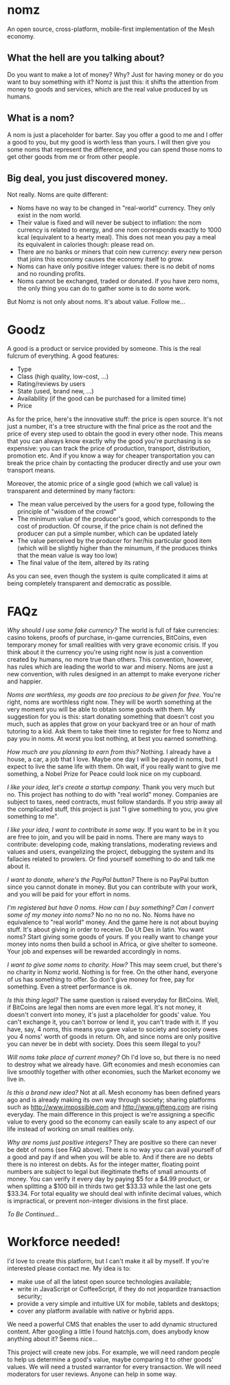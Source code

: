 # nomz

An open source, cross-platform, mobile-first implementation of the Mesh economy.

## What the hell are you talking about?

Do you want to make a lot of money? Why? Just for having money or do you want to buy something with it? Nomz is just this: it shifts the attention from money to goods and services, which are the real value produced by us humans.

## What is a nom?

A nom is just a placeholder for barter. Say you offer a good to me and I offer a good to you, but my good is worth less than yours. I will then give you some noms that represent the difference, and you can spend those noms to get other goods from me or from other people.

## Big deal, you just discovered money.

Not really. Noms are quite different:

- Noms have no way to be changed in "real-world" currency. They only exist in the nom world.
- Their value is fixed and will never be subject to inflation: the nom currency is related to energy, and one nom corresponds exactly to 1000 kcal (equivalent to a hearty meal). This does not mean you pay a meal its equivalent in calories though: please read on.
- There are no banks or miners that coin new currency: every new person that joins this economy causes the economy itself to grow.
- Noms can have only positive integer values: there is no debit of noms and no rounding profits.
- Noms cannot be exchanged, traded or donated. If you have zero noms, the only thing you can do to gather some is to do some work.

But Nomz is not only about noms. It's about value. Follow me...

# Goodz

A good is a product or service provided by someone. This is the real fulcrum of everything. A good features:

- Type
- Class (high quality, low-cost, ...)
- Rating/reviews by users
- State (used, brand new, ...)
- Availability (if the good can be purchased for a limited time)
- Price

As for the price, here's the innovative stuff: the price is open source. It's not just a number, it's a tree structure with the final price as the root and the price of every step used to obtain the good in every other node. This means that you can always know exactly why the good you're purchasing is so expensive: you can track the price of production, transport, distribution, promotion etc. And if you know a way for cheaper transportation you can break the price chain by contacting the producer directly and use your own transport means.

Moreover, the atomic price of a single good (which we call value) is transparent and determined by many factors:

- The mean value perceived by the users for a good type, following the principle of "wisdom of the crowd"
- The minimum value of the producer's good, which corresponds to the cost of production. Of course, if the price chain is not defined the producer can put a simple number, which can be updated lately
- The value perceived by the producer for her/his particular good item (which will be slightly higher than the minumum, if the produces thinks that the mean value is way too low)
- The final value of the item, altered by its rating

As you can see, even though the system is quite complicated it aims at being completely transparent and democratic as possible.

# FAQz

*Why should I use some fake currency?*
The world is full of fake currencies: casino tokens, proofs of purchase, in-game currencies, BitCoins, even temporary money for small realities with very grave economic crisis. If you think about it the currency you're using right now is just a convention created by humans, no more true than others. This convention, however, has rules which are leading the world to war and misery. Noms are just a new convention, with rules designed in an attempt to make everyone richer and happier.

*Noms are worthless, my goods are too precious to be given for free.*
You're right, noms are worthless right now. They will be worth something at the very moment you will be able to obtain some goods with them. My suggestion for you is this: start donating something that doesn't cost you much, such as apples that grow on your backyard tree or an hour of math tutoring to a kid. Ask them to take their time to register for free to Nomz and pay you in noms. At worst you lost nothing, at best you earned something.

*How much are you planning to earn from this?*
Nothing. I already have a house, a car, a job that I love. Maybe one day I will be payed in noms, but I expect to live the same life with them. Oh wait, if you really want to give me something, a Nobel Prize for Peace could look nice on my cupboard.

*I like your idea, let's create a startup company.*
Thank you very much but no. This project has nothing to do with "real world" money. Companies are subject to taxes, need contracts, must follow standards. If you strip away all the complicated stuff, this project is just "I give something to you, you give something to me".

*I like your idea, I want to contribute in some way.*
If you want to be in it you are free to join, and you will be paid in noms. There are many ways to contribute: developing code, making translations, moderating reviews and values and users, evangelizing the project, debugging the system and its fallacies related to prowlers. Or find yourself something to do and talk me about it.

*I want to donate, where's the PayPal button?*
There is no PayPal button since you cannot donate in money. But you can contribute with your work, and you will be paid for your effort in noms.

*I'm registered but have 0 noms. How can I buy something? Can I convert some of my money into noms?*
No no no no no. No. Noms have no equivalence to "real world" money. And the game here is not about buying stuff. It's about giving in order to receive. Do Ut Des in latin. You want noms? Start giving some goods of yours. If you really want to change your money into noms then build a school in Africa, or give shelter to someone. Your job and expenses will be rewarded accordingly in noms.

*I want to give some noms to charity. How?*
This may seem cruel, but there's no charity in Nomz world. Nothing is for free. On the other hand, everyone of us has something to offer. So don't give money for free, pay for something. Even a street performance is ok.

*Is this thing legal?*
The same question is raised everyday for BitCoins. Well, if BitCoins are legal then noms are even more legal. It's not money, it doesn't convert into money, it's just a placeholder for goods' value. You can't exchange it, you can't borrow or lend it, you can't trade with it. If you have, say, 4 noms, this means you gave value to society and society owes you 4 noms' worth of goods in return. Oh, and since noms are only positive you can never be in debt with society. Does this seem illegal to you?

*Will noms take place of current money?*
Oh I'd love so, but there is no need to destroy what we already have. Gift economies and mesh economies can live smoothly together with other economies, such the Market economy we live in.

*Is this a brand new idea?*
Not at all. Mesh economy has been defined years ago and is already making its own way through society; sharing platforms such as http://www.impossible.com and http://www.gifteng.com are rising everyday. The main difference in this project is we're assigning a specific value to every good so the economy can easily scale to any aspect of our life instead of working on small realities only.

*Why are noms just positive integers?*
They are positive so there can never be debt of noms (see FAQ above). There is no way you can avail yourself of a good and pay if and when you will be able to. And if there are no debts there is no interest on debts.
As for the integer matter, floating point numbers are subject to legal but illegitimate thefts of small amounts of money. You can verify it every day by paying $5 for a $4.99 product, or when splitting a $100 bill in thirds two get $33.33 while the last one gets $33.34. For total equality we should deal with infinite decimal values, which is impractical, or prevent non-integer divisions in the first place.

<!-- *How are noms coined? Are there miners as in BitCoins? Can I make money by mining?* -->

*To Be Continued...*

# Workforce needed!

I'd love to create this platform, but I can't make it all by myself. If you're interested please contact me. My idea is to:

- make use of all the latest open source technologies available;
- write in JavaScript or CoffeeScript, if they do not jeopardize transaction security;
- provide a very simple and intuitive UX for mobile, tablets and desktops;
- cover any platform available with native or hybrid apps.

We need a powerful CMS that enables the user to add dynamic structured content. After googling a little I found hatchjs.com, does anybody know anything about it? Seems nice...

This project will create new jobs. For example, we will need random people to help us determine a good's value, maybe comparing it to other goods' values. We will need a trusted warrantor for every transaction. We will need moderators for user reviews. Anyone can help in some way.